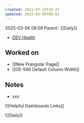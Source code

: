 ```yaml
---
created: 2022-07-15T16:27
updated: 2025-03-06T09:02
---
```

2025-03-06 08:59
Parent:: [[Daily]] 

- [DEV Health](https://health-configdev.mixtelematics.com/public/mapshow.htm?id=2001&mapid=1A35514B-E08F-4B7C-90B8-CD1774AE8CA3)

## Worked on

- [[New Frangular Page]]
- [[OE-568 Default Column Width]]

## Notes

- xxx

![[Helpful Dashboards Links]]

![[Daily]]
